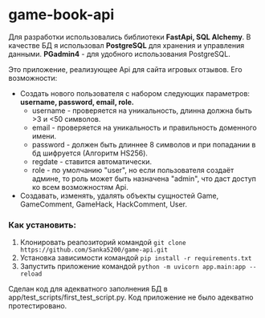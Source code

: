 # game-book-api

Для разработки использовались библиотеки **FastApi, SQL Alchemy**.
В качестве БД я использовал **PostgreSQL** для хранения и управления данными. **PGadmin4** - для удобного использования PostgreSQL.

Это приложение, реализующее Api для сайта игровых отзывов. Его возможности:

- Создать нового пользователя с набором следующих параметров: **username, password, email, role.**
  - username - проверяется на уникальность, длинна должна быть >3 и <50 символов.
  - email - проверяется на уникальность и правильность доменного имени.
  - password - должен быть длиннее 8 символов и при попадании в бд шифруется (Алгоритм HS256).
  - regdate - ставится автоматически.
  - role - по умолчанию "user", но если пользователя создаёт админе, то роль может быть назначена "admin", что даст доступ ко всем возможностям Api.
- Создавать, изменять, удалять объекты сущностей Game, GameComment, GameHack, HackComment, User.

### Как установить:

1. Клонировать реапозиторий командой `git clone https://github.com/Sanka5200/game-api.git`
2. Установка зависимости командой `pip install -r requirements.txt`
3. Запустить приложение командой `python -m uvicorn app.main:app --reload`

Сделан код для адекватного заполнения БД в app/test_scripts/first_test_script.py.
Код приложение не было адекватно протестировано.
